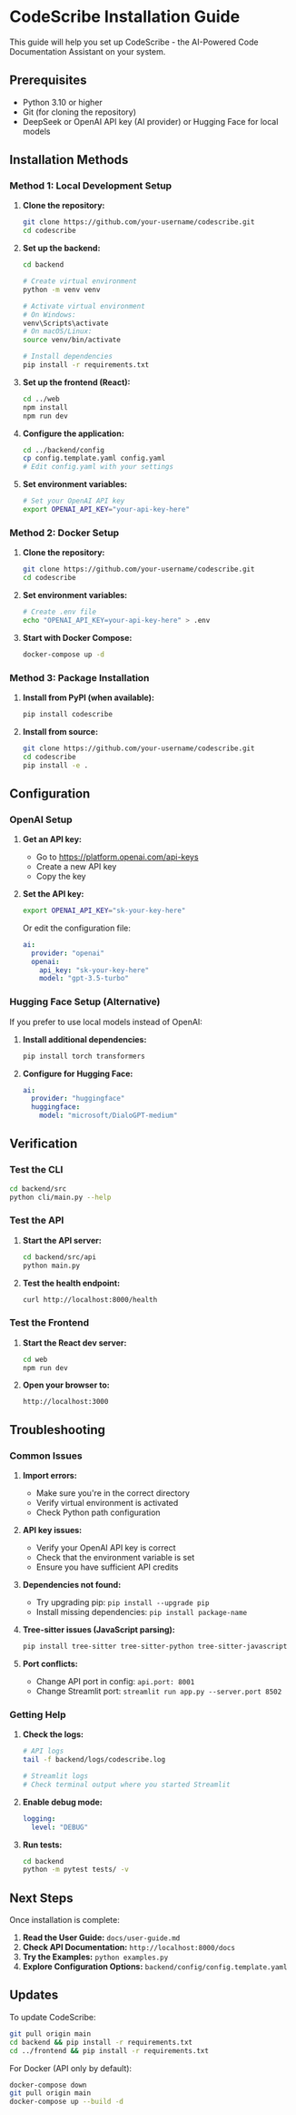 # CodeScribe Installation Guide

This guide will help you set up CodeScribe - the AI-Powered Code Documentation Assistant on your system.

## Prerequisites

- Python 3.10 or higher
- Git (for cloning the repository)
- DeepSeek or OpenAI API key (AI provider) or Hugging Face for local models

## Installation Methods

### Method 1: Local Development Setup

1. **Clone the repository:**
   ```bash
   git clone https://github.com/your-username/codescribe.git
   cd codescribe
   ```

2. **Set up the backend:**
   ```bash
   cd backend
   
   # Create virtual environment
   python -m venv venv
   
   # Activate virtual environment
   # On Windows:
   venv\Scripts\activate
   # On macOS/Linux:
   source venv/bin/activate
   
   # Install dependencies
   pip install -r requirements.txt
   ```

3. **Set up the frontend (React):**
   ```bash
   cd ../web
   npm install
   npm run dev
   ```

4. **Configure the application:**
   ```bash
   cd ../backend/config
   cp config.template.yaml config.yaml
   # Edit config.yaml with your settings
   ```

5. **Set environment variables:**
   ```bash
   # Set your OpenAI API key
   export OPENAI_API_KEY="your-api-key-here"
   ```

### Method 2: Docker Setup

1. **Clone the repository:**
   ```bash
   git clone https://github.com/your-username/codescribe.git
   cd codescribe
   ```

2. **Set environment variables:**
   ```bash
   # Create .env file
   echo "OPENAI_API_KEY=your-api-key-here" > .env
   ```

3. **Start with Docker Compose:**
   ```bash
   docker-compose up -d
   ```

### Method 3: Package Installation

1. **Install from PyPI (when available):**
   ```bash
   pip install codescribe
   ```

2. **Install from source:**
   ```bash
   git clone https://github.com/your-username/codescribe.git
   cd codescribe
   pip install -e .
   ```

## Configuration

### OpenAI Setup

1. **Get an API key:**
   - Go to https://platform.openai.com/api-keys
   - Create a new API key
   - Copy the key

2. **Set the API key:**
   ```bash
   export OPENAI_API_KEY="sk-your-key-here"
   ```

   Or edit the configuration file:
   ```yaml
   ai:
     provider: "openai"
     openai:
       api_key: "sk-your-key-here"
       model: "gpt-3.5-turbo"
   ```

### Hugging Face Setup (Alternative)

If you prefer to use local models instead of OpenAI:

1. **Install additional dependencies:**
   ```bash
   pip install torch transformers
   ```

2. **Configure for Hugging Face:**
   ```yaml
   ai:
     provider: "huggingface"
     huggingface:
       model: "microsoft/DialoGPT-medium"
   ```

## Verification

### Test the CLI

```bash
cd backend/src
python cli/main.py --help
```

### Test the API

1. **Start the API server:**
   ```bash
   cd backend/src/api
   python main.py
   ```

2. **Test the health endpoint:**
   ```bash
   curl http://localhost:8000/health
   ```

### Test the Frontend

1. **Start the React dev server:**
   ```bash
   cd web
   npm run dev
   ```

2. **Open your browser to:**
   ```
   http://localhost:3000
   ```

## Troubleshooting

### Common Issues

1. **Import errors:**
   - Make sure you're in the correct directory
   - Verify virtual environment is activated
   - Check Python path configuration

2. **API key issues:**
   - Verify your OpenAI API key is correct
   - Check that the environment variable is set
   - Ensure you have sufficient API credits

3. **Dependencies not found:**
   - Try upgrading pip: `pip install --upgrade pip`
   - Install missing dependencies: `pip install package-name`

4. **Tree-sitter issues (JavaScript parsing):**
   ```bash
   pip install tree-sitter tree-sitter-python tree-sitter-javascript
   ```

5. **Port conflicts:**
   - Change API port in config: `api.port: 8001`
   - Change Streamlit port: `streamlit run app.py --server.port 8502`

### Getting Help

1. **Check the logs:**
   ```bash
   # API logs
   tail -f backend/logs/codescribe.log
   
   # Streamlit logs
   # Check terminal output where you started Streamlit
   ```

2. **Enable debug mode:**
   ```yaml
   logging:
     level: "DEBUG"
   ```

3. **Run tests:**
   ```bash
   cd backend
   python -m pytest tests/ -v
   ```

## Next Steps

Once installation is complete:

1. **Read the User Guide:** `docs/user-guide.md`
2. **Check API Documentation:** `http://localhost:8000/docs`
3. **Try the Examples:** `python examples.py`
4. **Explore Configuration Options:** `backend/config/config.template.yaml`

## Updates

To update CodeScribe:

```bash
git pull origin main
cd backend && pip install -r requirements.txt
cd ../frontend && pip install -r requirements.txt
```

For Docker (API only by default):
```bash
docker-compose down
git pull origin main
docker-compose up --build -d
```